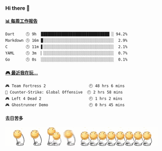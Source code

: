 ### Hi there 👋  

 <!-- waka-box start -->
#### <a href="https://gist.github.com/51d75cccce903a25b1f8cd7ca9d3a329" target="_blank">📊 每周工作报告</a>
```text
Dart     🕓 9h  ██████████████████████████████▏░ 94.2%
Markdown 🕓 16m ▉░░░░░░░░░░░░░░░░░░░░░░░░░░░░░░░  2.9%
C        🕓 11m ▋░░░░░░░░░░░░░░░░░░░░░░░░░░░░░░░  2.1%
YAML     🕓 3m  ▏░░░░░░░░░░░░░░░░░░░░░░░░░░░░░░░  0.7%
Go       🕓 0s  ░░░░░░░░░░░░░░░░░░░░░░░░░░░░░░░░  0.1%
```
<!-- Powered by https://github.com/journey-ad/waka-box-go . -->
<!-- waka-box end -->


 <!-- steam-box start -->
#### <a href="https://gist.github.com/3b0d2519577a02ab95e5d0d7ca4fa814" target="_blank">🎮 最近我在玩…</a>
```text
🎮 Team Fortress 2                   🕘 48 hrs 6 mins
🔫 Counter-Strike: Global Offensive  🕘 2 hrs 58 mins
🎮 Left 4 Dead 2                     🕘 1 hrs 2 mins
🎮 Ghostrunner Demo                  🕘 0 hrs 45 mins
```
<!-- Powered by https://github.com/YouEclipse/steam-box . -->
<!-- steam-box end -->

#### 去日苦多
![](990672b3e82963502a597c34e55546b5.gif)


<!--
**oneto1/oneto1** is a ✨ _special_ ✨ repository because its `README.md` (this file) appears on your GitHub profile.

Here are some ideas to get you started:

- 🔭 I’m currently working on ...
- 🌱 I’m currently learning ...
- 👯 I’m looking to collaborate on ...
- 🤔 I’m looking for help with ...
- 💬 Ask me about ...
- 📫 How to reach me: ...
- 😄 Pronouns: ...
- ⚡ Fun fact: ...
-->
